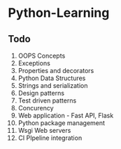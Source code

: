 # Python-Learning
## Todo
1. OOPS Concepts
2. Exceptions
3. Properties and decorators
4. Python Data Structures
5. Strings and serialization
6. Design patterns
7. Test driven patterns
8. Concurency
9. Web application - Fast API, Flask
10. Python package management
11. Wsgi Web servers
12. CI PIpeline integration 
